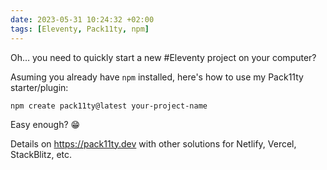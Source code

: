 ```yaml
---
date: 2023-05-31 10:24:32 +02:00
tags: [Eleventy, Pack11ty, npm]
---
```


Oh… you need to quickly start a new #Eleventy project on your computer?

Asuming you already have `npm` installed, here's how to use my Pack11ty starter/plugin:

```shell
npm create pack11ty@latest your-project-name
```

Easy enough? 😁

Details on https://pack11ty.dev with other solutions for Netlify, Vercel, StackBlitz, etc.